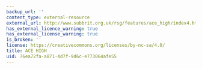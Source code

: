 ```yaml
---
backup_url: ''
content_type: external-resource
external_url: http://www.subbrit.org.uk/rsg/features/ace_high/index4.html
has_external_licence_warning: true
has_external_license_warning: true
is_broken: ''
license: https://creativecommons.org/licenses/by-nc-sa/4.0/
title: ACE HIGH
uid: 76ea72fa-a871-4d7f-9d6c-e773064afe55
---
```

